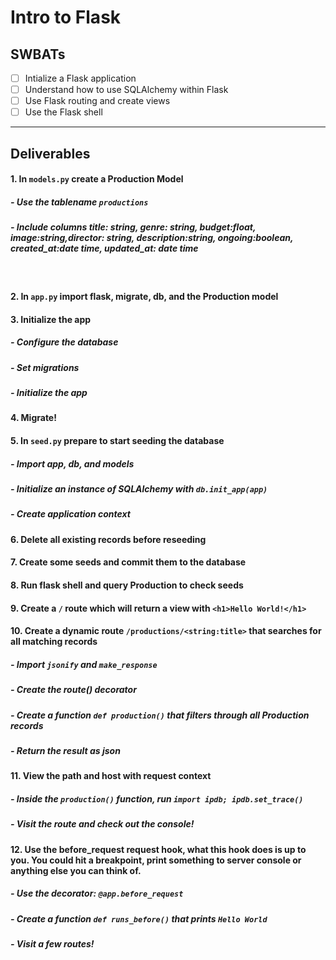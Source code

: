 # Intro to Flask

## SWBATs

- [ ] Intialize a Flask application
- [ ] Understand how to use SQLAlchemy within Flask
- [ ] Use Flask routing and create views
- [ ] Use the Flask shell

---

## Deliverables

#### 1. In `models.py` create a Production Model 
##### - Use the tablename `productions`
##### - Include columns title: string, genre: string, budget:float, image:string,director: string, description:string, ongoing:boolean, created_at:date time, updated_at: date time 

<br />

#### 2. In `app.py` import flask, migrate, db, and the Production model

#### 3. Initialize the app
##### - Configure the database 
##### - Set migrations
##### - Initialize the app

#### 4. Migrate!

#### 5. In `seed.py` prepare to start seeding the database 
##### - Import app, db, and models
##### - Initialize an instance of SQLAlchemy with `db.init_app(app)`
##### - Create application context 

#### 6. Delete all existing records before reseeding

#### 7. Create some seeds and commit them to the database

#### 8. Run flask shell and query Production to check seeds

#### 9. Create a `/` route which will return a view with  `<h1>Hello World!</h1>`

#### 10. Create a dynamic route `/productions/<string:title>` that searches for all matching records
##### - Import `jsonify` and `make_response`
##### - Create the route() decorator
##### - Create a function `def production()` that filters through all Production records
##### - Return the result as json

#### 11. View the path and host with request context
##### - Inside the `production()` function, run `import ipdb; ipdb.set_trace()`
##### - Visit the route and check out the console!

#### 12. Use the before_request request hook, what this hook does is up to you. You could hit a breakpoint, print something to server console or anything else you can think of.
##### - Use the decorator: `@app.before_request`
##### - Create a function `def runs_before()` that prints `Hello World`
##### - Visit a few routes!

